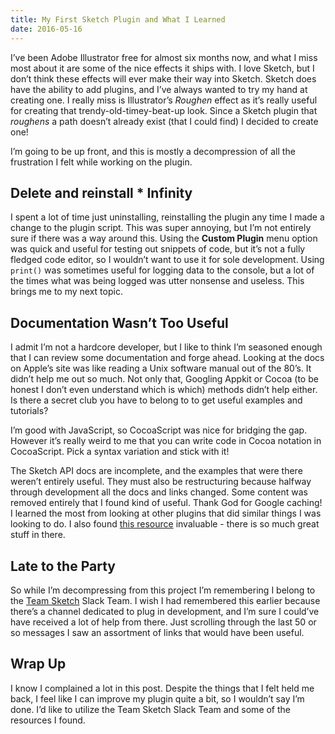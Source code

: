 ```yaml
---
title: My First Sketch Plugin and What I Learned
date: 2016-05-16
---
```


I’ve been Adobe Illustrator free for almost six months now, and what I miss most about it are some of the nice effects it ships with. I love Sketch, but I don’t think these effects will ever make their way into Sketch. Sketch does have the ability to add plugins, and I’ve always wanted to try my hand at creating one. I really miss is Illustrator’s _Roughen_ effect as it’s really useful for creating that trendy-old-timey-beat-up look. Since a Sketch plugin that _roughens_ a path doesn’t already exist (that I could find) I decided to create one!

I’m going to be up front, and this is mostly a decompression of all the frustration I felt while working on the plugin.

## Delete and reinstall * Infinity

I spent a lot of time just uninstalling, reinstalling the plugin any time I made a change to the plugin script. This was super annoying, but I’m not entirely sure if there was a way around this. Using the **Custom Plugin** menu option was quick and useful for testing out snippets of code, but it’s not a fully fledged code editor, so I wouldn’t want to use it for sole development. Using `print()` was sometimes useful for logging data to the console, but a lot of the times what was being logged was utter nonsense and useless. This brings me to my next topic.

## Documentation Wasn’t Too Useful

I admit I’m not a hardcore developer, but I like to think I’m seasoned enough that I can review some documentation and forge ahead. Looking at the docs on Apple’s site was like reading a Unix software manual out of the 80’s. It didn’t help me out so much. Not only that, Googling Appkit or Cocoa (to be honest I don’t even understand which is which) methods didn’t help either. Is there a secret club you have to belong to to get useful examples and tutorials?

I’m good with JavaScript, so CocoaScript was nice for bridging the gap. However it’s really weird to me that you can write code in Cocoa notation in CocoaScript. Pick a syntax variation and stick with it!

The Sketch API docs are incomplete, and the examples that were there weren’t entirely useful. They must also be restructuring because halfway through development all the docs and links changed. Some content was removed entirely that I found kind of useful. Thank God for Google caching! I learned the most from looking at other plugins that did similar things I was looking to do. I also found [this resource](https://github.com/turbobabr/Sketch-Plugins-Cookbook) invaluable - there is so much great stuff in there.

## Late to the Party

So while I’m decompressing from this project I’m remembering I belong to the [Team Sketch](http://teamsketch.io/) Slack Team. I wish I had remembered this earlier because there’s a channel dedicated to plug in development, and I’m sure I could’ve have received a lot of help from there. Just scrolling through the last 50 or so messages I saw an assortment of links that would have been useful.

## Wrap Up

I know I complained a lot in this post. Despite the things that I felt held me back, I feel like I can improve my plugin quite a bit, so I wouldn’t say I’m done. I’d like to utilize the Team Sketch Slack Team and some of the resources I found.